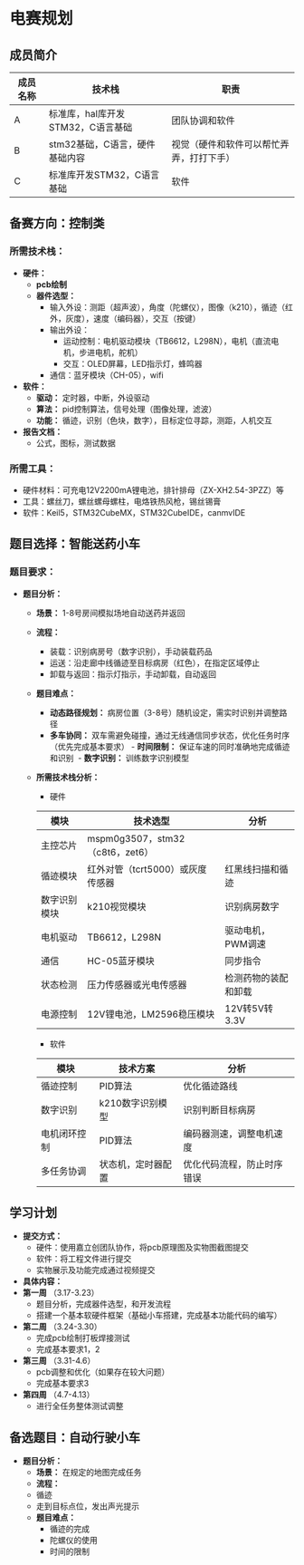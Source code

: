 # 电赛规划

## 成员简介
| 成员名称 | 技术栈 | 职责 |
| -------- | ---------| -------- |
| A | 标准库，hal库开发STM32，C语言基础 | 团队协调和软件 |
| B | stm32基础，C语言，硬件基础内容|视觉（硬件和软件可以帮忙弄弄，打打下手）|
| C | 标准库开发STM32，C语言基础 | 软件 |
## 备赛方向：控制类
### 所需技术栈：
- **硬件：**
  - **pcb绘制**
  - **器件选型：**
    - 输入外设：测距（超声波），角度（陀螺仪），图像（k210），循迹（红外，灰度），速度（编码器），交互（按键）
    - 输出外设：
      - 运动控制：电机驱动模块（TB6612，L298N），电机（直流电机，步进电机，舵机）
      - 交互：OLED屏幕，LED指示灯，蜂鸣器
    - 通信：蓝牙模块（CH-05），wifi
- **软件：**
  - **驱动：** 定时器，中断，外设驱动
  - **算法：** pid控制算法，信号处理（图像处理，滤波）
  - **功能：** 循迹，识别（色块，数字），目标定位寻踪，测距，人机交互
- **报告文档：**
  - 公式，图标，测试数据
### 所需工具：
- 硬件材料：可充电12V2200mA锂电池，排针排母（ZX-XH2.54-3PZZ）等
- 工具：螺丝刀，螺丝螺母螺柱，电烙铁热风枪，锡丝锡膏
- 软件：Keil5，STM32CubeMX，STM32CubeIDE，canmvIDE
## 题目选择：智能送药小车
### 题目要求：
- **题目分析：**
  - **场景：** 1-8号房间模拟场地自动送药并返回
  - **流程：**
    - 装载：识别病房号（数字识别），手动装载药品
    - 运送：沿走廊中线循迹至目标病房（红色），在指定区域停止
    - 卸载与返回：指示灯指示，手动卸载，自动返回
  - **题目难点：**
    - ​**动态路径规划：** 病房位置（3-8号）随机设定，需实时识别并调整路径
    - ​**多车协同：** 双车需避免碰撞，通过无线通信同步状态，优化任务时序（优先完成基本要求）
​    - **时间限制：** 保证车速的同时准确地完成循迹和识别
​    - **数字识别：** 训练数字识别模型
  - **所需技术栈分析：**
    - 硬件
   

    | 模块 | 技术选型 | 分析 |
    |--------|--------|--------|
    | 主控芯片 | mspm0g3507，stm32（c8t6，zet6） |
    | 循迹模块 | 红外对管（tcrt5000）或灰度传感器 | 红黑线扫描和循迹 |
    | 数字识别模块 | k210视觉模块 | 识别病房数字 |
    | 电机驱动 | TB6612，L298N | 驱动电机，PWM调速 |
    | 通信 | HC-05蓝牙模块 | 同步指令 |
    | 状态检测 | 压力传感器或光电传感器 | 检测药物的装配和卸载 |
    | 电源控制 | 12V锂电池，LM2596稳压模块 | 12V转5V转3.3V |

    - 软件
   

    | 模块 | 技术方案 | 分析 |
    |-------|--------|--------|
    | 循迹控制 | PID算法 | 优化循迹路线 |
    | 数字识别 | k210数字识别模型 | 识别判断目标病房 |
    | 电机闭环控制 | PID算法 | 编码器测速，调整电机速度 |
    | 多任务协调 | 状态机，定时器配置 | 优化代码流程，防止时序错误 |

## 学习计划
- **提交方式：**
  - 硬件：使用嘉立创团队协作，将pcb原理图及实物图截图提交
  - 软件：将工程文件进行提交
  - 实物展示及功能完成通过视频提交
- **具体内容：**
- **第一周** （3.17-3.23）
  - 题目分析，完成器件选型，和开发流程
  - 搭建一个基本软硬件框架（基础小车搭建，完成基本功能代码的编写）
- **第二周** （3.24-3.30）
  - 完成pcb绘制打板焊接测试
  - 完成基本要求1，2
- **第三周** （3.31-4.6）
  - pcb调整和优化（如果存在较大问题）
  - 完成基本要求3
- **第四周** （4.7-4.13）
  - 进行全任务整体测试调整


## 备选题目：自动行驶小车
- **题目分析：**
  - **场景：** 在规定的地图完成任务
  - **流程：**
  - 循迹
  - 走到目标点位，发出声光提示
  - **题目难点：**
    - 循迹的完成
    - 陀螺仪的使用
    - 时间的限制



